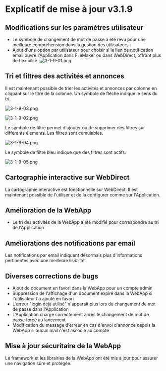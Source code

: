 # Explicatif de mise à jour v3.1.9

## Modifications sur les paramètres utilisateur
- Le symbole de changement de mot de passe a été revu pour une meilleure compréhension dans la gestion des utilisateurs.
- Ajout d'une option par utilisateur pour choisir si le lien de notification email ouvre l'Application dans FileMaker ou dans WebDirect, offrant plus de flexibilité.
![3-1-9-01.png](3-1-9-01.png)
 
## Tri et filtres des activités et annonces

Il est maintenant possible de trier les activités et annonces par colonne en cliquant sur le titre de la colonne. Un symbole de flèche indique le sens du tri.

![3-1-9-03.png](3-1-9-03.png)

![3-1-9-02.png](3-1-9-02.png) 

Le symbole de filtre permet d'ajouter ou de supprimer des filtres sur différents éléments. Les filtres sont cumulables.

![3-1-9-04.png](3-1-9-04.png)

Le symbole de filtre bleu indique que des filtres sont actifs. 

![3-1-9-05.png](3-1-9-05.png)


## Cartographie interactive sur WebDirect
La cartographie interactive est fonctionnelle sur WebDirect. Il est maintenant possible de l'utiliser et de la configurer comme sur l'Application.


## Amélioration de la WebApp
- Le tri des activités de la WebApp a été modifié pour correspondre au tri de l'Application


## Améliorations des notifications par email
Les notifications par email indiquent désormais plus d'informations pertinentes avec une meilleure lisibilité.

## Diverses corrections de bugs
- Ajout de document en favori dans la WebApp pour un compte admin
- Suppression de l'affichage d'un document expiré dans la WebApp si l'utilisateur l'a ajouté en favori
- L'erreur "login déjà utilisé" n'apparaît plus lors du changement de mot de passe dans l'Application
- L'Application charge correctement après le changement de mot de passe forcé au lancement
- Modification du message d'erreur en cas d'envoi d'annonce depuis la WebApp si aucun mail n'est associé au compte


## Mise à jour sécuritaire de la WebApp

Le framework et les librairies de la WebApp ont été mis à jour pour assurer une navigation sûre et protégée.

